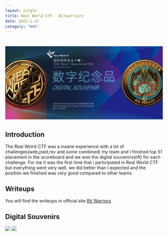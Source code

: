 ```yaml
---
layout: single
title: Real World CTF - Bitwarriors
date: 2022-1-23
category: "Web"
---
```


<h1 align="center">
<img src="/assets/images/rwctf/rwctf-inside.jpg">
</h1>

## Introduction
The Real Wolrd CTF was a insane experience with a lot of challenges(web,pwd,rev and some combined) my team and I finished top 51 placement in the scoreboard and we won the digital souvenirs(nft) for each challenge. For me it was the first time that i participated in Real World CTF but everything went very well, we did better than I expected and the position we finished was very good compared to other teams.

## Writeups
You will find the writeups in official site [Bit Warriors](https://bitwarriors.net/) <br>

## Digital Souvenirs

<img src="/assets/images/rwctf/web.png"> <img src="/assets/images/rwctf/pwn.png">


